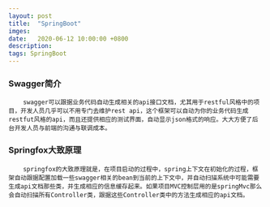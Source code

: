 ```yaml
---
layout: post
title:  "SpringBoot"
imges: 
date:   2020-06-12 10:00:00 +0800
description: 
tags: SpringBoot
---
```


### Swagger简介

        swagger可以跟据业务代码自动生成相关的api接口文档，尤其用于restful风格中的项目，开发人员几乎可以不用专门去维护rest api，这个框架可以自动为你的业务代码生成restfut风格的api，而且还提供相应的测试界面，自动显示json格式的响应。大大方便了后台开发人员与前端的沟通与联调成本。

### Springfox大致原理
        springfox的大致原理就是，在项目启动的过程中，spring上下文在初始化的过程，框架自动跟据配置加载一些swagger相关的bean到当前的上下文中，并自动扫描系统中可能需要生成api文档那些类，并生成相应的信息缓存起来。如果项目MVC控制层用的是springMvc那么会自动扫描所有Controller类，跟据这些Controller类中的方法生成相应的api文档。